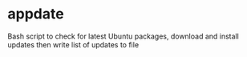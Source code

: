 # appdate
Bash script to check for latest Ubuntu packages, download and install updates then write list of updates to file
